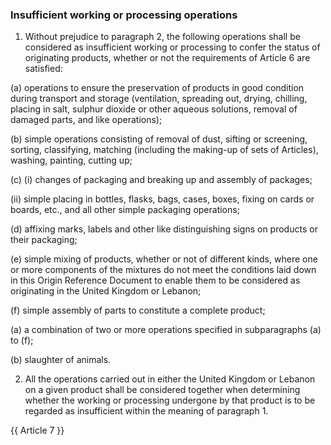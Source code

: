 ### Insufficient working or processing operations

1.  Without prejudice to paragraph 2, the following operations shall be considered as insufficient working or processing to confer the status of originating products, whether or not the requirements of Article 6 are satisfied:

(a)  operations to ensure the preservation of products in good condition during transport and storage (ventilation, spreading out, drying, chilling, placing in salt, sulphur dioxide or other aqueous solutions, removal of damaged parts, and like operations);

(b) simple operations consisting of removal of dust, sifting or screening, sorting, classifying, matching (including the making-up of sets of Articles), washing, painting, cutting up;

(c) (i)  changes of packaging and breaking up and assembly of packages;

(ii) simple placing in bottles, flasks, bags, cases, boxes, fixing on cards or boards, etc., and all other simple packaging operations;

(d) affixing marks, labels and other like distinguishing signs on products or their packaging;

(e)  simple mixing of products, whether or not of different kinds, where one or more components of the mixtures do not meet the conditions laid down in this Origin Reference Document to enable them to be considered as originating in the United Kingdom or Lebanon;

(f) simple assembly of parts to constitute a complete product;

(a) a combination of two or more operations specified in subparagraphs (a) to (f);

(b) slaughter of animals.

2.  All the operations carried out in either the United Kingdom or Lebanon on a given product shall be considered together when determining whether the working or processing undergone by that product is to be regarded as insufficient within the meaning of paragraph 1.

{{ Article 7 }}
